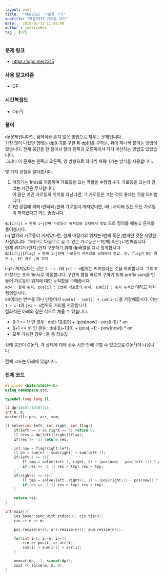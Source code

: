 ```yaml
---
layout: post
title:  "백준2315  가로등 끄기"
subtitle: "백준2315 가로등 끄기"
date:   2019-01-15 11:42:00
author : justiceHui
tag : [DP]
---
```


### 문제 링크
* https://icpc.me/2315

### 사용 알고리즘
* DP

### 시간복잡도
* O(n<sup>2</sup>)

### 풀이
dp문제입니다만, 점화식을 흔치 않은 방법으로 채우는 문제입니다.<br>
가장 많이 나왔던 형태는 dp[i-1]를 구한 뒤 dp[i]를 구하는, 뒤에 하나씩 붙이는 방법이였습니다. 전체 공간을 한 점에서 잘라 왼쪽과 오른쪽에서 각각 계산하는 방법도 있었습니다.<br>
그러나 이 문제는 왼쪽과 오른쪽, 양 방향으로 하나씩 채워나가는 방식을 사용합니다.

몇 가지 성질을 알아봅시다.
1. 마징가는 1m/s로 이동하며 가로등을 끄는 역할을 수행합니다. 가로등을 끄는데 걸리는 시간은 무시합니다.<br>
이 말은 어떤 가로등의 위치를 지난다면, 그 가로등은 끄는 것이 좋다는 것을 의미합니다.
2. 1번 성질에 의해 i번째와 j번째 가로등이 꺼져있다면, i와 j 사이에 있는 모든 가로등이 꺼져있다고 봐도 좋습니다.

`dp[i][j] = 현재 i~j번째 가로등이 꺼져있을 상태에서 정답` 으로 정의를 해놓고 문제를 풀어봅시다.<br>
i~j 범위의 가로등이 꺼져있다면, 현재 마징가의 위치는 i번째 혹은 j번째인 것은 자명한 사실입니다. 그러므로 다음으로 끌 수 있는 가로등은 i-1번째 혹은 j+1번째입니다.<br>
현재 위치가 i인지 j인지 구분하기 위해 dp배열을 다시 정의합시다.<br>
`dp[i][j][flag] = 현재 i~j번째 가로등이 꺼져있을 상태에서 정답. 단, flag가 0인 경우 i, 1인 경우 j에 위치`

i~j가 꺼져있다는 것은 `1 ~ i-1`와 `j+1 ~ n`범위는 켜져있다는 것을 의미합니다. 그리고 마징가는 초속 1m/s로 이동합니다. 구간의 합을 빠르게 구하기 위해 prefix sum을 만들어 가로등의 위치에 대한 누적합을 구해줍시다.<br>
`now : 현재 위치, pos[i] : i번째 가로등의 위치, sum[i] : 위치 누적합` 이라고 각각 정의합시다.<br>
on이라는 변수를 하나 만들어서 `sum[n] - sum[j] + sum[i-1]`을 저장해줍시다. 이는 `1 ~ i-1`와 `j+1 ~ n`범위의 거리를 저장합니다.<br>
점화식은 아래와 같은 식으로 채울 수 있습니다.<br>
* (i-1 &gt;= 1) 인 경우 : dp[i-1][j][0] + (pos[now] - pos[i-1]) * on
* (j+1 &lt;= n) 인 경우 : dp[i][j+1][0] + (pos[j+1] - pow[now]) * on
* 모두 가능한 경우 : 둘 중 최솟값

상태 공간이 O(n<sup>2</sup>), 각 상태에 대해 상수 시간 안에 구할 수 있으므로 O(n<sup>2</sup>)이 나옵니다.

전체 코드는 아래에 있습니다.

### 전체 코드
```cpp
#include <bits/stdc++.h>
using namespace std;

typedef long long ll;

ll dp[1010][1010][2];
int n, m;
vector<ll> pos, arr, sum;

ll solve(int left, int right, int flag){
	if(left == 1 && right == n) return 0;
	ll &res = dp[left][right][flag];
	if(res != -1) return res;

	int now = flag?right:left;
	ll on = sum[n] - sum[right] + sum[left-1];
	if(left-1 >= 1){
		ll tmp = solve(left-1, right, 0) + (pos[now] - pos[left-1]) * on;
		if(res == -1 || res > tmp) res = tmp;
	}
	if(right+1 <= n){
		ll tmp = solve(left, right+1, 1) + (pos[right+1] - pos[now]) * on;
		if(res == -1 || res > tmp) res = tmp;
	}

	return res;
}

int main(){
	ios_base::sync_with_stdio(0); cin.tie(0);
	cin >> n >> m;

	pos.resize(n+1); arr.resize(n+1); sum.resize(n+1);

	for(int i=1; i<=n; i++){
		cin >> pos[i] >> arr[i];
		sum[i] = sum[i-1] + arr[i];
	}

	memset(dp, -1, sizeof(dp));
	cout << solve(m, m, 0);
}
```
